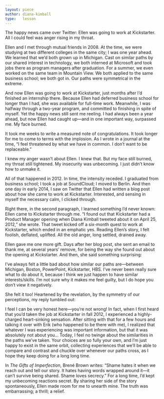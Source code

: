 ```yaml
---
layout: piece
author: diana-kimball
type:   lesson
---
```


The happy news came over Twitter: Ellen was going to work at Kickstarter. All I could feel was anger rising in my throat.

Ellen and I met through mutual friends in 2008. At the time, we were studying at two different colleges in the same city; I was one year ahead. We learned that we’d both grown up in Michigan. Cast on similar paths by our shared interest in technology, we both interned at Microsoft and took jobs there as program managers after graduation. For a summer, we even worked on the same team in Mountain View. We both applied to the same business school; we both got in. Our paths were symmetrical in the extreme.

And now Ellen was going to work at Kickstarter, just months after I’d finished an internship there. Because Ellen had deferred business school for longer than I had, she was available for full-time work. Meanwhile, I was halfway through a two-year program, and committed to finishing in spite of myself. Yet the happy news still sent me reeling. I had always been a year ahead, but now Ellen had caught up—and in one important way, surpassed me. My face burned.

It took me weeks to write a measured note of congratulations. It took longer for me to come to terms with the implosion. As I wrote in a journal at the time, “I feel threatened by what we have in common. I don’t want to be replaceable.”

I knew my anger wasn’t about Ellen. I knew that. But my face still burned, my throat still tightened. My insecurity was unbecoming. I just didn’t know how to unmake it.

All of that happened in 2012. In time, the intensity receded. I graduated from business school; I took a job at SoundCloud; I moved to Berlin. And then one day in early 2014, I saw on Twitter that Ellen had written a blog post about how she came to work at Kickstarter. Interested, and sensing in myself the necessary calm, I clicked through.

Right there, in the second paragraph, I learned something I’d never known: Ellen came to Kickstarter through me. “I found out that Kickstarter had a Product Manager opening when Diana Kimball tweeted about it on April 25, 2012,” she wrote. That tweet kicked off a six-month quest to work at Kickstarter, which ended in an emphatic yes. Reading Ellen’s story, I felt foolish, deflated, uplifted. All the old anger, long settled, drained away.

Ellen gave me one more gift. Days after her blog post, she sent an email to thank me, at several years’ remove, for being the way she found out about the opening at Kickstarter. And then, she said something surprising:

I’ve always felt a little bad about how similar our paths are—between Michigan, Boston, PowerPoint, Kickstarter, HBS. I’ve never been really sure what to do about it, because I think we just happen to have similar interests/skills. I’m not sure why it makes me feel guilty, but I do hope you don’t view it negatively.

She felt it too! Heartened by the revelation, by the symmetry of our perceptions, my reply tumbled out:

I feel I can be very honest here—you’re not wrong! In fact, when I first heard that you’d taken the job at Kickstarter in fall 2012, I experienced a highly-charged heart-sinking sensation. After sitting with that for a few hours and talking it over with Erik (who happened to be there with me), I realized that whatever I was experiencing was important information, but that it was absolutely not about you… Today, I feel no twinge about the similarities in the paths we’ve taken. Your choices are so fully your own, and I’m just happy to exist in the same orbit, collecting experiences that we’ll be able to compare and contrast and chuckle over whenever our paths cross, as I hope they keep doing for a long long time.

In *The Gifts of Imperfection*, Brené Brown writes: “Shame hates it when we reach out and tell our story. It hates having words wrapped around it—it can’t survive being shared. Shame loves secrecy.” For a long time, I’d kept my unbecoming reactions secret. By sharing her side of the story spontaneously, Ellen made room for me to unearth mine. The truth was embarrassing; a thrill; a relief.